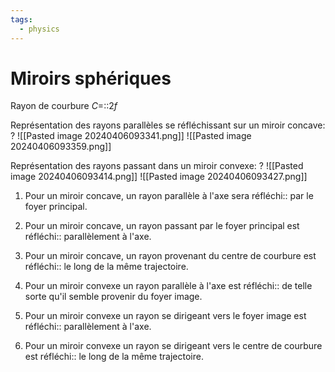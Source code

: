 ```yaml
---
tags:
  - physics
---
```


# Miroirs sphériques
Rayon de courbure $C=$::$2f$

Représentation des rayons parallèles se réfléchissant sur un miroir concave:
?
![[Pasted image 20240406093341.png]]
![[Pasted image 20240406093359.png]]


Représentation des rayons passant dans un miroir convexe:
?
![[Pasted image 20240406093414.png]]
![[Pasted image 20240406093427.png]]



1. Pour un miroir concave, un rayon parallèle à l'axe sera réfléchi:: par le foyer principal.
2. Pour un miroir concave, un rayon passant par le foyer principal est réfléchi:: parallèlement à l'axe.
3. Pour un miroir concave, un rayon provenant du centre de courbure est réfléchi:: le long de la même trajectoire.


1. Pour un miroir convexe un rayon parallèle à l'axe est réfléchi:: de telle sorte qu'il semble provenir du foyer image.
2. Pour un miroir convexe un rayon se dirigeant vers le foyer image est réfléchi:: parallèlement à l'axe.
3. Pour un miroir convexe un rayon se dirigeant vers le centre de courbure est réfléchi:: le long de la même trajectoire.